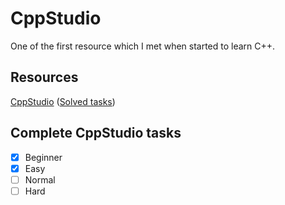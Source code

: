 # CppStudio

One of the first resource which I met when started to learn C++.

## Resources

[CppStudio](http://cppstudio.com/cat/285/)   ([Solved tasks](https://github.com/vvhappyguy/Access-to-IT/tree/master/CppStudio))

## Complete CppStudio tasks

- [x] Beginner
- [x] Easy
- [ ] Normal
- [ ] Hard
